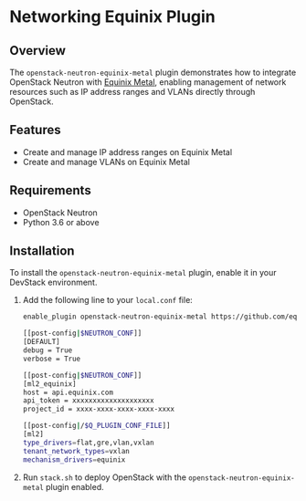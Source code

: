 # Networking Equinix Plugin

## Overview

The `openstack-neutron-equinix-metal` plugin demonstrates how to integrate OpenStack Neutron with [Equinix Metal](https://deploy.equinix.com/product/bare-metal/), enabling management of network resources such as IP address ranges and VLANs directly through OpenStack.

## Features

- Create and manage IP address ranges on Equinix Metal
- Create and manage VLANs on Equinix Metal

## Requirements

- OpenStack Neutron
- Python 3.6 or above

## Installation

To install the `openstack-neutron-equinix-metal` plugin, enable it in your DevStack environment.

1. Add the following line to your `local.conf` file:

    ```bash
    enable_plugin openstack-neutron-equinix-metal https://github.com/equinix-labs/openstack-neutron-equinix-metal.git
    ```

    ```bash
    [[post-config|$NEUTRON_CONF]]
    [DEFAULT]
    debug = True
    verbose = True

    [[post-config|$NEUTRON_CONF]]
    [ml2_equinix]
    host = api.equinix.com
    api_token = xxxxxxxxxxxxxxxxxxxx
    project_id = xxxx-xxxx-xxxx-xxxx-xxxx

    [[post-config|/$Q_PLUGIN_CONF_FILE]]
    [ml2]
    type_drivers=flat,gre,vlan,vxlan
    tenant_network_types=vxlan
    mechanism_drivers=equinix
    ```

2. Run `stack.sh` to deploy OpenStack with the `openstack-neutron-equinix-metal` plugin enabled.
